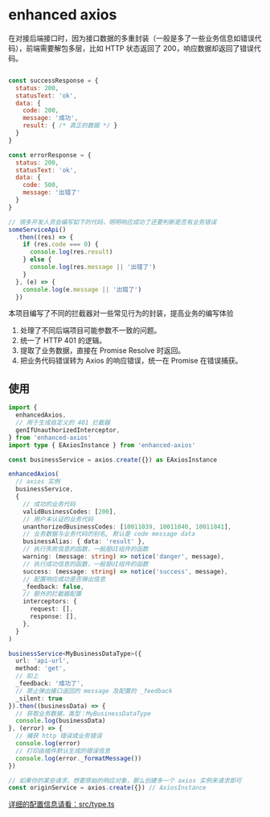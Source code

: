 # enhanced axios

在对接后端接口时，因为接口数据的多重封装（一般是多了一些业务信息如错误代码），前端需要解包多层，比如 HTTP 状态返回了 200，响应数据却返回了错误代码。

```js

const successResponse = {
  status: 200,
  statusText: 'ok',
  data: {
    code: 200,
    message: '成功',
    result: { /* 真正的数据 */ }
  }
}

const errorResponse = {
  status: 200,
  statusText: 'ok',
  data: {
    code: 500,
    message: '出错了'
  }
}

// 很多开发人员会编写如下的代码，明明响应成功了还要判断是否有业务错误
someServiceApi()
  .then((res) => {
    if (res.code === 0) {
      console.log(res.result)
    } else {
      console.log(res.message || '出错了')
    }
  }, (e) => {
    console.log(e.message || '出错了')
  })

```

本项目编写了不同的拦截器对一些常见行为的封装，提高业务的编写体验

1. 处理了不同后端项目可能参数不一致的问题。
2. 统一了 HTTP 401 的逻辑。
3. 提取了业务数据，直接在 Promise Resolve 时返回。
4. 把业务代码错误转为 Axios 的响应错误，统一在 Promise 在错误捕获。

## 使用

```ts
import {
  enhancedAxios,
  // 用于生成自定义的 401 拦截器
  genIfUnauthorizedInterceptor,
} from 'enhanced-axios'
import type { EAxiosInstance } from 'enhanced-axios'

const businessService = axios.create({}) as EAxiosInstance

enhancedAxios(
  // axios 实例
  businessService,
  {
    // 成功的业务代码
    validBusinessCodes: [200],
    // 用户未认证的业务代码
    unanthorizedBusinessCodes: [10011039, 10011040, 10011041],
    // 业务数据与业务代码的别名, 默认是 code message data
    businessAlias: { data: 'result' },
    // 执行失败信息的函数，一般是UI组件的函数
    warning: (message: string) => notice('danger', message),
    // 执行成功信息的函数，一般是UI组件的函数
    success: (message: string) => notice('success', message),
    // 配置响应成功是否弹出信息
    _feedback: false,
    // 额外的拦截器配置
    interceptors: {
      request: [],
      response: [],
    },
  }
)

businessService<MyBusinessDataType>({
  url: 'api-url',
  method: 'get',
  // 如上
  _feedback: '成功了',
  // 禁止弹出接口返回的 message 及配置的 _feedback
  _silent: true
}).then((businessData) => {
  // 获取业务数据，类型：MyBusinessDataType
  console.log(businessData)
}, (error) => {
  // 捕获 http 错误或业务错误
  console.log(error)
  // 打印由插件默认生成的错误信息
  console.log(error._formatMessage())
})

// 如果你的某些请求，想要原始的响应对象，那么创建多一个 axios 实例来请求即可
const originService = axios.create({}) // AxiosInstance

```

[详细的配置信息请看：src/type.ts](src/type.d.ts)
